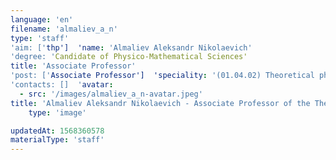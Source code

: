 ```yaml
---
language: 'en'
filename: 'almaliev_a_n'
type: 'staff'
'aim: ['thp']  'name: 'Almaliev Aleksandr Nikolaevich'
'degree: 'Candidate of Physico-Mathematical Sciences'
title: 'Associate Professor'
'post: ['Associate Professor']  'speciality: '(01.04.02) Theoretical physics'
'contacts: []  'avatar:
  - src: '/images/almaliev_a_n-avatar.jpeg'
title: 'Almaliev Aleksandr Nikolaevich - Associate Professor of the Theoretical physics Department'
    type: 'image'

updatedAt: 1568360578
materialType: 'staff'
---
```


